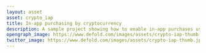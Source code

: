 ```yaml
---
layout: asset
asset: crypto_iap
title: In-app purchasing by cryptocurrency
description: A sample project showing how to enable in-app purchases using cryptocurrencies.
opengraph_image: https://www.defold.com/images/assets/crypto-iap-thumb.jpg
twitter_image: https://www.defold.com/images/assets/crypto-iap-thumb.jpg
---
```

